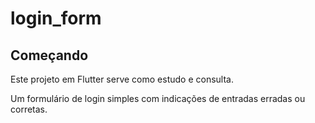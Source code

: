 # login_form

## Começando

Este projeto em Flutter serve como estudo e consulta.

Um formulário de login simples com indicações de entradas erradas ou corretas.

[](http://assets\apps_img\app_home.png)


